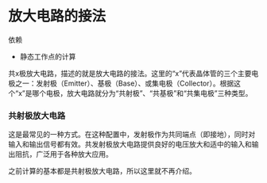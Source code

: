 # 放大电路的接法

依赖

* 静态工作点的计算

共x极放大电路，描述的就是放大电路的接法。这里的“x”代表晶体管的三个主要电极之一：发射极（Emitter）、基极（Base）、或集电极（Collector）。根据这个“x”是哪个电极，放大电路就分为“共射极”、“共基极”和“共集电极”三种类型。

### 共射极放大电路

这是最常见的一种方式。在这种配置中，发射极作为共同端点（即接地），同时对输入和输出信号都有效。共发射极放大电路提供良好的电压放大和适中的输入和输出阻抗，广泛用于各种放大应用。

之前计算的基本都是共射极放大电路，所以这里就不再介绍。
